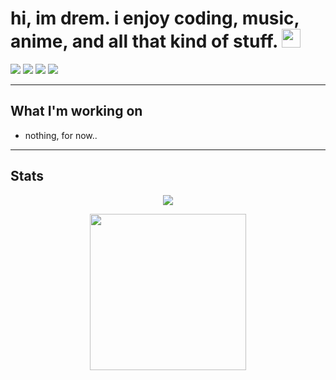 # hi, im drem. i enjoy coding, music, anime, and all that kind of stuff. <img src="https://cdn.discordapp.com/emojis/1109900336912662538.png" width="30px">
[![](https://img.shields.io/badge/-discord-5865F2?style=flat-square)](https://discord.com/users/1180921451675648072)
[![](https://img.shields.io/badge/-x-000000?style=flat-square)](https://x.com/drem687)
[![](https://img.shields.io/badge/-twitch-9456F1?style=flat-square)](https://www.twitch.tv/drem687)
[![](https://img.shields.io/badge/-spotify-60EAB5?style=flat-square)](https://open.spotify.com/user/31o7knrnesvhmcba24t4d66xxium?si=5f0db93df4034bfc)

---
## What I'm working on
- nothing, for now..
---
## Stats
<p align="center">
  <a href="https://git.io/streak-stats">
    <img src="https://streak-stats.demolab.com?user=drem-jpg&theme=tokyonight&border_radius=4.5&date_format=j%20M%5B%20Y%5D&mode=weekly&card_width=450&card_height=200"/>
  </a>
</p>

<!-- Activity Graph -->
<p align="center">
  <a href="https://git.io/streak-stats">
    <img height=250 src="https://github-readme-activity-graph.vercel.app/graph?username=drem-jpg&border_radius=0&custom_title=activity%20graph&hide_title=true&bg_color=2E3440&color=81A1C1&line=88C0D0&point=5E81AC&area_color=D8DEE9&title_color=81A1C1&area=true"/>
  </a> 
</p>
